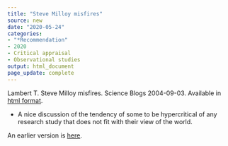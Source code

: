 ```yaml
---
title: "Steve Milloy misfires"
source: new
date: "2020-05-24"
categories:
- "*Recommendation"
- 2020
- Critical appraisal
- Observational studies
output: html_document
page_update: complete
---
```


Lambert T. Steve Milloy misfires. Science Blogs 2004-09-03. Available in [html format](https://scienceblogs.com/deltoid/2004/09/03/milloykellermann).

<!---More--->

+ A nice discussion of the tendency of some to be hypercritical of any research study that does not fit with their view of the world.

An earlier version is [here][sim2].
 
[sim2]: http://new.pmean.com/milloy-misfires/
